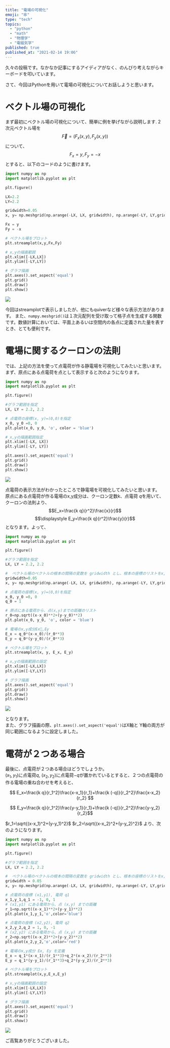 ```yaml
---
title: "電場の可視化"
emoji: "🕸️"
type: "tech"
topics:
  - "python"
  - "math"
  - "物理学"
  - "電磁気学"
published: true
published_at: "2021-02-14 19:06"
---
```


久々の投稿です。なかなか記事にするアイディアがなく、のんびり考えながらキーボードを叩いています。

さて、今回はPythonを用いて電場の可視化についてお話しようと思います。

# ベクトル場の可視化
まず最初にベクトル場の可視化について、簡単に例を挙げながら説明します.
2次元ベクトル場を
$$\vec{F} = \left( F_x(x, y), F_y(x, y) \right)$$
について、
$$F_x = y, F_y = -x$$
とすると、以下のコードのように書けます。
```python
import numpy as np
import matplotlib.pyplot as plt

plt.figure()

LX=2.2
LY=2.2

gridwidth=0.05
x, y= np.meshgrid(np.arange(-LX, LX, gridwidth), np.arange(-LY, LY,gridwidth)) 

Fx = y
Fy = -x

# ベクトル場をプロット
plt.streamplot(x,y,Fx,Fy)

# x,yの描画範囲
plt.xlim([-LX,LX])
plt.ylim([-LY,LY])

# グラフ描画
plt.axes().set_aspect('equal')
plt.grid()
plt.draw()
plt.show()
```
![](https://storage.googleapis.com/zenn-user-upload/8x5d7n6d2vrephpt6b9qb4lphyhr)

今回はstreamplotで表示しましたが、他にもquiverなど様々な表示方法があります。
また、`numpy.meshgrid()`は１次元配列を受け取って格子点を生成する関数です。数値計算においては、平面上あるいは空間内の各点に定義された量を表すとき、とても便利です。

# 電場に関するクーロンの法則
では、上記の方法を使って点電荷が作る静電場を可視化してみたいと思います。<br>
まず、原点にある点電荷を点として表示すると次のようになります。
```python
import numpy as np
import matplotlib.pyplot as plt

plt.figure()

#グラフ範囲を指定
LX, LY = 2.2, 2.2

# 点電荷の座標(x, y)=(0,0)を指定
x_0, y_0 =0, 0
plt.plot(x_0, y_0, 'o', color = 'blue')

# x,yの描画範囲指定
plt.xlim([-LX, LX])
plt.ylim([-LY, LY])

plt.axes().set_aspect('equal')
plt.grid()
plt.draw()
plt.show()
```
![](https://storage.googleapis.com/zenn-user-upload/d6yck22u14zyxkimvn4bi89bb3jq)
<!-- ここに画像を入れる -->

点電荷の表示方法がわかったところで静電場を可視化してみたいと思います。<br>
原点にある点電荷が作る電場のx,y成分は、クーロン定数$k$、点電荷 $q$を用いて、クーロンの法則より、
$$E_x=\frac{k q}{r^2}\frac{x}{r}$$
$$\displaystyle E_y=\frac{k q}{r^2}\frac{y}{r}$$
となります。よって、
```python
import numpy as np
import matplotlib.pyplot as plt

plt.figure()

#グラフ範囲を指定
LX, LY = 2.2, 2.2

#  ベクトル場のベクトルの根本の間隔の変数を gridwidth とし、根本の座標のリストをx,yとします。
gridwidth=0.05
x, y= np.meshgrid(np.arange(-LX, LX, gridwidth), np.arange(-LY, LY,gridwidth)) 

# 点電荷の座標(x, y)=(0,0)を指定
x_0, y_0 =0, 0
q_0 = 1

# 原点にある電荷から、点(x,y)までの距離のリスト
r_0=np.sqrt((x-x_0)**2+(y-y_0)**2) 
plt.plot(x_0, y_0, 'o', color = 'blue')

# 電場のx,y成分Ex,Ey
E_x = q_0*(x-x_0)/(r_0**3)
E_y = q_0*(y-y_0)/(r_0**3)

# ベクトル場をプロット
plt.streamplot(x, y, E_x, E_y)

# x,yの描画範囲の設定
plt.xlim([-LX,LX])
plt.ylim([-LY,LY])

# グラフ描画
plt.axes().set_aspect('equal')
plt.grid()
plt.draw()
plt.show()
```

![](https://storage.googleapis.com/zenn-user-upload/y68w1nb6o04mxhm2k82cy8glz5dp)

となります。<br>
また、グラフ描画の際、`plt.axes().set_aspect('equal')`はX軸と Y軸の両方が同じ範囲になるように設定しました。
# 電荷が２つある場合
最後に、点電荷が２つある場合はどうでしょうか。<br>
$(x_1,y_1)$に点電荷$q$, $(x_2,y_2)$に点電荷$-q$が置かれているとすると、２つの点電荷の作る電場の重ね合わせを考えると、

$$ E_x=\frac{k q}{r_1^2}\frac{x-x_1}{r_1}+\frac{k (-q)}{r_2^2}\frac{x-x_2}{r_2} $$

$$ E_y=\frac{k q}{r_1^2}\frac{y-y_1}{r_1}+\frac{k (-q)}{r_2^2}\frac{y-y_2}{r_2}$$

$r_1=\sqrt{(x-x_1)^2+(y-y_1)^2}$ $r_2=\sqrt{(x-x_2)^2+(y-y_2)^2}$
より、次のようになります。
```python
import numpy as np
import matplotlib.pyplot as plt

plt.figure()

#グラフ範囲を指定
LX, LY = 2.2, 2.2

#  ベクトル場のベクトルの根本の間隔の変数を gridwidth とし、根本の座標のリストをx,yとします。
gridwidth = 0.05
x, y= np.meshgrid(np.arange(-LX, LX, gridwidth), np.arange(-LY, LY,gridwidth)) 

# 点電荷の座標 (x1,y1), 電荷 q1
x_1,y_1,q_1 = -1, 0, 1
# (x1,y1) にある電荷から、点 (x,y) までの距離
r_1=np.sqrt((x-x_1)**2+(y-y_1)**2) 
plt.plot(x_1,y_1,'o',color='blue')

# 点電荷の座標 (x2,y2), 電荷 q2
x_2,y_2,q_2 = 1, 0, -1   
# (x2,y2) にある電荷から、点 (x,y) までの距離
r_2=np.sqrt((x-x_2)**2+(y-y_2)**2) 
plt.plot(x_2,y_2,'o',color='red')

# 電場のx,y成分 Ex, Ey を定義
E_x = q_1*(x-x_1)/(r_1**3)+q_2*(x-x_2)/(r_2**3)  
E_y = q_1*(y-y_1)/(r_1**3)+q_2*(y-y_2)/(r_2**3)

# ベクトル場をプロット
plt.streamplot(x,y,E_x,E_y)

# x,yの描画範囲の設定
plt.xlim([-LX,LX])
plt.ylim([-LY,LY])

# グラフ描画
plt.axes().set_aspect('equal')
plt.grid()
plt.draw()
plt.show()
```
![](https://storage.googleapis.com/zenn-user-upload/7goyn5ri9excnegfar7r5l4cui4u)

ご高覧ありがとうございました。


